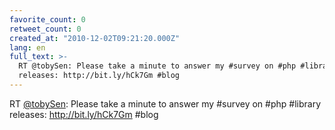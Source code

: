 ```yaml
---
favorite_count: 0
retweet_count: 0
created_at: "2010-12-02T09:21:20.000Z"
lang: en
full_text: >-
  RT @tobySen: Please take a minute to answer my #survey on #php #library
  releases: http://bit.ly/hCk7Gm #blog
---
```


RT [@tobySen](https://twitter.com/tobySen): Please take a minute to answer my
#survey on #php #library releases: http://bit.ly/hCk7Gm #blog
